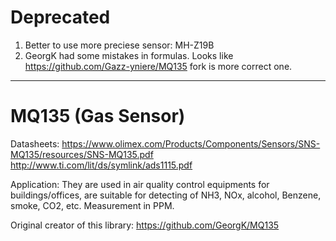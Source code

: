 # Deprecated
1. Better to use more preciese sensor: MH-Z19B
2. GeorgK had some mistakes in formulas. Looks like https://github.com/Gazz-yniere/MQ135 fork is more correct one. 

----


# MQ135 (Gas Sensor)

Datasheets:
https://www.olimex.com/Products/Components/Sensors/SNS-MQ135/resources/SNS-MQ135.pdf
http://www.ti.com/lit/ds/symlink/ads1115.pdf

Application:
They are used in air quality control equipments for buildings/offices, are suitable for detecting of NH3, NOx, alcohol, Benzene, smoke, CO2, etc. Measurement in PPM.

Original creator of this library: https://github.com/GeorgK/MQ135
